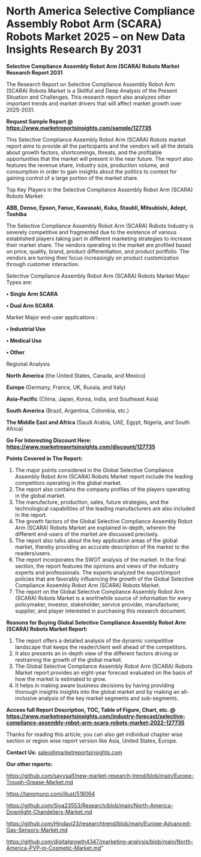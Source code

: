# North America Selective Compliance Assembly Robot Arm (SCARA) Robots Market 2025 – on New Data Insights Research By 2031

<strong>Selective Compliance Assembly Robot Arm (SCARA) Robots Market Research Report 2031</strong>

The Research Report on Selective Compliance Assembly Robot Arm (SCARA) Robots Market is a Skillful and Deep Analysis of the Present Situation and Challenges. This research report also analyzes other important trends and market drivers that will affect market growth over 2025-2031.

<strong>Request Sample Report @ <a href=https://www.marketreportsinsights.com/sample/127735>https://www.marketreportsinsights.com/sample/127735</a></strong>

This Selective Compliance Assembly Robot Arm (SCARA) Robots market report aims to provide all the participants and the vendors will all the details about growth factors, shortcomings, threats, and the profitable opportunities that the market will present in the near future. The report also features the revenue share, industry size, production volume, and consumption in order to gain insights about the politics to contest for gaining control of a large portion of the market share.

Top Key Players in the Selective Compliance Assembly Robot Arm (SCARA) Robots Market:

<strong>ABB, Denso, Epson, Fanuc, Kawasaki, Kuka, Staubli, Mitsubishi, Adept, Toshiba</strong>

The Selective Compliance Assembly Robot Arm (SCARA) Robots Industry is severely competitive and fragmented due to the existence of various established players taking part in different marketing strategies to increase their market share. The vendors operating in the market are profiled based on price, quality, brand, product differentiation, and product portfolio. The vendors are turning their focus increasingly on product customization through customer interaction.

Selective Compliance Assembly Robot Arm (SCARA) Robots Market Major Types are:

<strong>• Single Arm SCARA

• Dual Arm SCARA</strong>

Market Major end-user applications :

<strong>• Industrial Use

• Medical Use

• Other</strong>

Regional Analysis

</u><strong><b>North America</b></strong> (the United States, Canada, and Mexico)

<strong><b>Europe </b></strong>(Germany, France, UK, Russia, and Italy)

<strong><b>Asia-Pacific</b></strong> (China, Japan, Korea, India, and Southeast Asia)

<strong><b>South America</b></strong> (Brazil, Argentina, Colombia, etc.)

<strong><b>The Middle East and Africa</b></strong> (Saudi Arabia, UAE, Egypt, Nigeria, and South Africa)

<strong>Go For Interesting Discount Here: <a href=https://www.marketreportsinsights.com/discount/127735>https://www.marketreportsinsights.com/discount/127735</a></strong>

<strong>Points Covered in The Report:</strong>
<ol>
  <li>The major points considered in the Global Selective Compliance Assembly Robot Arm (SCARA) Robots Market report include the leading competitors operating in the global market.</li>
  <li>The report also contains the company profiles of the players operating in the global market.</li>
  <li>The manufacture, production, sales, future strategies, and the technological capabilities of the leading manufacturers are also included in the report.</li>
  <li>The growth factors of the Global Selective Compliance Assembly Robot Arm (SCARA) Robots Market are explained in-depth, wherein the different end-users of the market are discussed precisely.</li>
  <li>The report also talks about the key application areas of the global market, thereby providing an accurate description of the market to the readers/users.</li>
  <li>The report incorporates the SWOT analysis of the market. In the final section, the report features the opinions and views of the industry experts and professionals. The experts analyzed the export/import policies that are favorably influencing the growth of the Global Selective Compliance Assembly Robot Arm (SCARA) Robots Market.</li>
  <li>The report on the Global Selective Compliance Assembly Robot Arm (SCARA) Robots Market is a worthwhile source of information for every policymaker, investor, stakeholder, service provider, manufacturer, supplier, and player interested in purchasing this research document.</li>
</ol>
<strong>Reasons for Buying Global Selective Compliance Assembly Robot Arm (SCARA) Robots Market Report:</strong>

<ol>
  <li>The report offers a detailed analysis of the dynamic competitive landscape that keeps the reader/client well ahead of the competitors.</li>
  <li>It also presents an in-depth view of the different factors driving or restraining the growth of the global market.</li>
  <li>The Global Selective Compliance Assembly Robot Arm (SCARA) Robots Market report provides an eight-year forecast evaluated on the basis of how the market is estimated to grow.</li>
  <li>It helps in making aware business decisions by having providing thorough insights insights into the global market and by making an all-inclusive analysis of the key market segments and sub-segments.</li>
</ol>
<strong>Access full Report Description, TOC, Table of Figure, Chart, etc. @ <a href=https://www.marketreportsinsights.com/industry-forecast/selective-compliance-assembly-robot-arm-scara-robots-market-2022-127735>https://www.marketreportsinsights.com/industry-forecast/selective-compliance-assembly-robot-arm-scara-robots-market-2022-127735</a></strong>


Thanks for reading this article; you can also get individual chapter wise section or region wise report version like Asia, United States, Europe.

<strong>Contact Us:</strong>
sales@marketreportsinsights.com

<strong>Our other reports:</strong>

<a href=https://github.com/sayysaif/new-market-research-trend/blob/main/Europe-Trough-Grease-Market.md>https://github.com/sayysaif/new-market-research-trend/blob/main/Europe-Trough-Grease-Market.md</a>

<a href=https://tanomuno.com/illust/518064>https://tanomuno.com/illust/518064</a>

<a href=https://github.com/Siya23553/Research/blob/main/North-America-Downlight-Chandeliers-Market.md>https://github.com/Siya23553/Research/blob/main/North-America-Downlight-Chandeliers-Market.md</a>

<a href=https://github.com/Hindavi23/researchtrend/blob/main/Europe-Advanced-Gas-Sensors-Market.md>https://github.com/Hindavi23/researchtrend/blob/main/Europe-Advanced-Gas-Sensors-Market.md</a>

<a href=https://github.com/digitalgrowth4347/marketing-analysis/blob/main/North-America-PVP-in-Cosmetic-Market.md>https://github.com/digitalgrowth4347/marketing-analysis/blob/main/North-America-PVP-in-Cosmetic-Market.md</a>"
